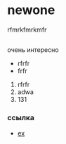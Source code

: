 # newone
rfmrkfmrkmfr
##
очень интересно
+ rfrfr
+ frfr

1. rfrfr
2. adwa
3. 131

### ссылка
* [ex](youtube.com "utub")
